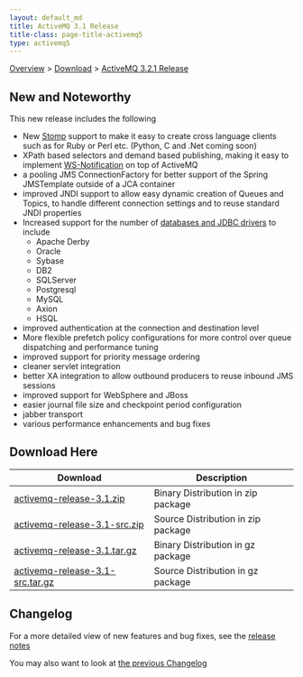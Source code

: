 ```yaml
---
layout: default_md
title: ActiveMQ 3.1 Release 
title-class: page-title-activemq5
type: activemq5
---
```


[Overview](overview) > [Download](download) > [ActiveMQ 3.2.1 Release](activemq-31-release)

New and Noteworthy
------------------

This new release includes the following

*   New [Stomp](http://stomp.codehaus.org/) support to make it easy to create cross language clients such as for Ruby or Perl etc. (Python, C and .Net coming soon)
*   XPath based selectors and demand based publishing, making it easy to implement [WS-Notification](http://servicemix.org/WS+Notification) on top of ActiveMQ
*   a pooling JMS ConnectionFactory for better support of the Spring JMSTemplate outside of a JCA container
*   improved JNDI support to allow easy dynamic creation of Queues and Topics, to handle different connection settings and to reuse standard JNDI properties
*   Increased support for the number of [databases and JDBC drivers](jdbc-support) to include
    *   Apache Derby
    *   Oracle
    *   Sybase
    *   DB2
    *   SQLServer
    *   Postgresql
    *   MySQL
    *   Axion
    *   HSQL
*   improved authentication at the connection and destination level
*   More flexible prefetch policy configurations for more control over queue dispatching and performance tuning
*   improved support for priority message ordering
*   cleaner servlet integration
*   better XA integration to allow outbound producers to reuse inbound JMS sessions
*   improved support for WebSphere and JBoss
*   easier journal file size and checkpoint period configuration
*   jabber transport
*   various performance enhancements and bug fixes

Download Here
-------------

Download|Description
---|---
[activemq-release-3.1.zip](http://dist.codehaus.org/activemq/distributions/activemq-release-3.1.zip)|Binary Distribution in zip package
[activemq-release-3.1-src.zip](http://dist.codehaus.org/activemq/distributions/activemq-release-3.1-src.zip)|Source Distribution in zip package
[activemq-release-3.1.tar.gz](http://dist.codehaus.org/activemq/distributions/activemq-release-3.1.tar.gz)|Binary Distribution in gz package
[activemq-release-3.1-src.tar.gz](http://dist.codehaus.org/activemq/distributions/activemq-release-3.1-src.tar.gz)|Source Distribution in gz package

Changelog
---------

For a more detailed view of new features and bug fixes, see the [release notes](http://jira.activemq.org/jira/secure/ReleaseNote.jspa?version=11501&styleName=Html&projectId=10520&Create=Create)

You may also want to look at [the previous Changelog](activemq-30-release)

